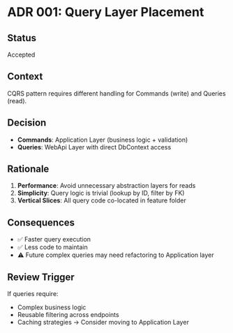 # ADR 001: Query Layer Placement

## Status

Accepted

## Context

CQRS pattern requires different handling for Commands (write) and Queries (read).

## Decision

- **Commands**: Application Layer (business logic + validation)
- **Queries**: WebApi Layer with direct DbContext access

## Rationale

1. **Performance**: Avoid unnecessary abstraction layers for reads
2. **Simplicity**: Query logic is trivial (lookup by ID, filter by FK)
3. **Vertical Slices**: All query code co-located in feature folder

## Consequences

- ✅ Faster query execution
- ✅ Less code to maintain
- ⚠️ Future complex queries may need refactoring to Application layer

## Review Trigger

If queries require:

- Complex business logic
- Reusable filtering across endpoints
- Caching strategies
→ Consider moving to Application Layer
